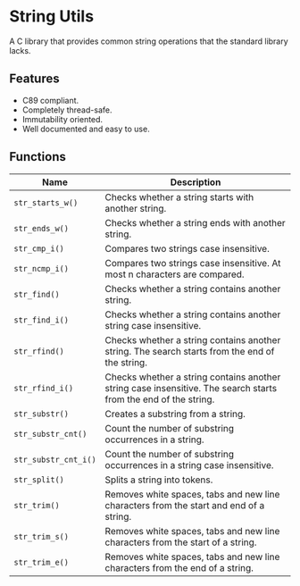 # String Utils
A C library that provides common string operations that the standard library lacks.

## Features
- C89 compliant.
- Completely thread-safe.
- Immutability oriented.
- Well documented and easy to use.

## Functions
| Name     | Description |
|--------------------|---------------------|
| `str_starts_w()`     | Checks whether a string starts with another string.                                                             |
| `str_ends_w()`       | Checks whether a string ends with another string.                                                               |
| `str_cmp_i()`        | Compares two strings case insensitive.                                                                          |
| `str_ncmp_i()`       | Compares two strings case insensitive. At most n characters are compared.                                       |
| `str_find()`         | Checks whether a string contains another string.                                                                |
| `str_find_i()`       | Checks whether a string contains another string case insensitive.                                               |
| `str_rfind()`        | Checks whether a string contains another string. The search starts from the end of the string.                  |
| `str_rfind_i()`      | Checks whether a string contains another string case insensitive. The search starts from the end of the string. |
| `str_substr()`       | Creates a substring from a string.                                                                              |
| `str_substr_cnt()`   | Count the number of substring occurrences in a string.                                                          |
| `str_substr_cnt_i()` | Count the number of substring occurrences in a string case insensitive.                                         |
| `str_split()`        | Splits a string into tokens.                                                                                    |
| `str_trim()`         | Removes white spaces, tabs and new line characters from the start and end of a string.                          |
| `str_trim_s()`       | Removes white spaces, tabs and new line characters from the start of a string.                                  |
| `str_trim_e()`       | Removes white spaces, tabs and new line characters from the end of a string.                                    |
